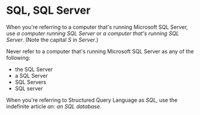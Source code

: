 # SQL, SQL Server

When you're referring to a computer that's running Microsoft SQL Server, use *a computer running SQL Server* or *a computer that's running SQL Server*. (Note the capital *S* in *Server*.)

Never refer to a computer that's running Microsoft SQL Server as any of the following:

  - the SQL Server
  - a SQL Server
  - SQL Servers
  - SQL server

When you're referring to Structured Query Language as *SQL,* use the indefinite article *an:* *an* *SQL database.*
